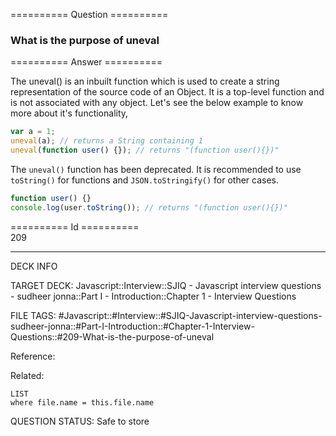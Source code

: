 ========== Question ==========  

### What is the purpose of uneval  

========== Answer ==========  

The uneval() is an inbuilt function which is used to create a string
representation of the source code of an Object. It is a top-level function and
is not associated with any object. Let's see the below example to know more
about it's functionality,

```javascript
var a = 1;
uneval(a); // returns a String containing 1
uneval(function user() {}); // returns "(function user(){})"
```

The `uneval()` function has been deprecated. It is recommended to use
`toString()` for functions and `JSON.toStringify()` for other cases.

```javascript
function user() {}
console.log(user.toString()); // returns "(function user(){})"
```

========== Id ==========  
209

---

DECK INFO

TARGET DECK: Javascript::Interview::SJIQ - Javascript interview questions - sudheer jonna::Part I - Introduction::Chapter 1 - Interview Questions

FILE TAGS: #Javascript::#Interview::#SJIQ-Javascript-interview-questions-sudheer-jonna::#Part-I-Introduction::#Chapter-1-Interview-Questions::#209-What-is-the-purpose-of-uneval

Reference:

Related:

```dataview
LIST
where file.name = this.file.name
```

QUESTION STATUS: Safe to store
